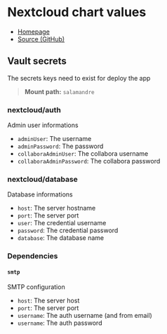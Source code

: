 # Nextcloud chart values

- [Homepage](https://nextcloud.com/)
- [Source (GitHub)](https://github.com/nextcloud/helm/tree/master/charts/nextcloud)

## Vault secrets

The secrets keys need to exist for deploy the app

> **Mount path:** `salamandre`

### nextcloud/auth

Admin user informations

- `adminUser`: The username
- `adminPassword`: The password
- `collaboraAdminUser`: The collabora username
- `collaboraAdminPassword`: The collabora password

### nextcloud/database

Database informations

- `host`: The server hostname
- `port`: The server port
- `user`: The credential username
- `password`: The credential password
- `database`: The database name

### Dependencies

#### `smtp`

SMTP configuration

- `host`: The server host
- `port`: The server port
- `username`: The auth username (and from email)
- `username`: The auth password
